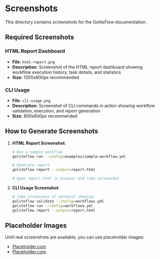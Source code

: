 # Screenshots

This directory contains screenshots for the GoliteFlow documentation.

## Required Screenshots

### HTML Report Dashboard
- **File**: `html-report.png`
- **Description**: Screenshot of the HTML report dashboard showing workflow execution history, task details, and statistics
- **Size**: 1200x800px recommended

### CLI Usage
- **File**: `cli-usage.png`
- **Description**: Screenshot of CLI commands in action showing workflow validation, execution, and report generation
- **Size**: 800x600px recommended

## How to Generate Screenshots

1. **HTML Report Screenshot**:
   ```bash
   # Run a sample workflow
   goliteflow run --config=examples/sample-workflow.yml
   
   # Generate report
   goliteflow report --output=report.html
   
   # Open report.html in browser and take screenshot
   ```

2. **CLI Usage Screenshot**:
   ```bash
   # Take screenshot of terminal showing:
   goliteflow validate --config=workflows.yml
   goliteflow run --config=workflows.yml
   goliteflow report --output=report.html
   ```

## Placeholder Images

Until real screenshots are available, you can use placeholder images:
- [Placeholder.com](https://via.placeholder.com/1200x800/3182ce/ffffff?text=HTML+Report+Dashboard)
- [Placeholder.com](https://via.placeholder.com/800x600/2d3748/ffffff?text=CLI+Usage)
